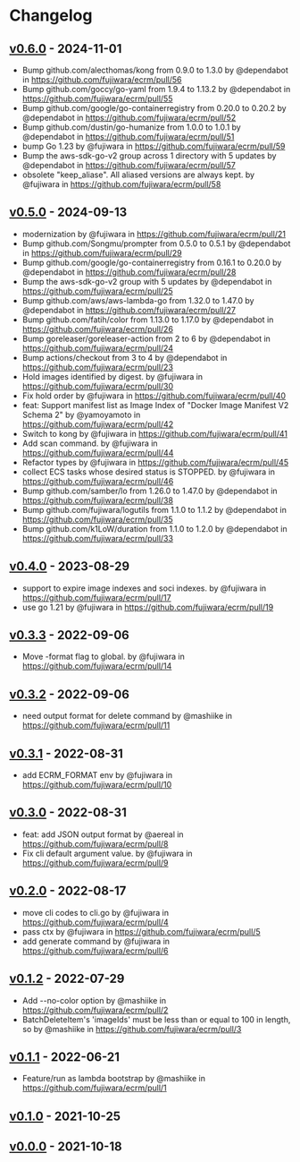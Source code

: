 # Changelog

## [v0.6.0](https://github.com/fujiwara/ecrm/compare/v0.5.0...v0.6.0) - 2024-11-01
- Bump github.com/alecthomas/kong from 0.9.0 to 1.3.0 by @dependabot in https://github.com/fujiwara/ecrm/pull/56
- Bump github.com/goccy/go-yaml from 1.9.4 to 1.13.2 by @dependabot in https://github.com/fujiwara/ecrm/pull/55
- Bump github.com/google/go-containerregistry from 0.20.0 to 0.20.2 by @dependabot in https://github.com/fujiwara/ecrm/pull/52
- Bump github.com/dustin/go-humanize from 1.0.0 to 1.0.1 by @dependabot in https://github.com/fujiwara/ecrm/pull/51
- bump Go 1.23 by @fujiwara in https://github.com/fujiwara/ecrm/pull/59
- Bump the aws-sdk-go-v2 group across 1 directory with 5 updates by @dependabot in https://github.com/fujiwara/ecrm/pull/57
- obsolete "keep_aliase". All aliased versions are always kept. by @fujiwara in https://github.com/fujiwara/ecrm/pull/58

## [v0.5.0](https://github.com/fujiwara/ecrm/compare/v0.4.0...v0.5.0) - 2024-09-13
- modernization by @fujiwara in https://github.com/fujiwara/ecrm/pull/21
- Bump github.com/Songmu/prompter from 0.5.0 to 0.5.1 by @dependabot in https://github.com/fujiwara/ecrm/pull/29
- Bump github.com/google/go-containerregistry from 0.16.1 to 0.20.0 by @dependabot in https://github.com/fujiwara/ecrm/pull/28
- Bump the aws-sdk-go-v2 group with 5 updates by @dependabot in https://github.com/fujiwara/ecrm/pull/25
- Bump github.com/aws/aws-lambda-go from 1.32.0 to 1.47.0 by @dependabot in https://github.com/fujiwara/ecrm/pull/27
- Bump github.com/fatih/color from 1.13.0 to 1.17.0 by @dependabot in https://github.com/fujiwara/ecrm/pull/26
- Bump goreleaser/goreleaser-action from 2 to 6 by @dependabot in https://github.com/fujiwara/ecrm/pull/24
- Bump actions/checkout from 3 to 4 by @dependabot in https://github.com/fujiwara/ecrm/pull/23
- Hold images identified by digest. by @fujiwara in https://github.com/fujiwara/ecrm/pull/30
- Fix hold order by @fujiwara in https://github.com/fujiwara/ecrm/pull/40
- feat: Support manifest list as Image Index of "Docker Image Manifest V2 Schema 2" by @yamoyamoto in https://github.com/fujiwara/ecrm/pull/42
- Switch to kong by @fujiwara in https://github.com/fujiwara/ecrm/pull/41
- Add scan command. by @fujiwara in https://github.com/fujiwara/ecrm/pull/44
- Refactor types by @fujiwara in https://github.com/fujiwara/ecrm/pull/45
- collect ECS tasks whose desired status is STOPPED. by @fujiwara in https://github.com/fujiwara/ecrm/pull/46
- Bump github.com/samber/lo from 1.26.0 to 1.47.0 by @dependabot in https://github.com/fujiwara/ecrm/pull/38
- Bump github.com/fujiwara/logutils from 1.1.0 to 1.1.2 by @dependabot in https://github.com/fujiwara/ecrm/pull/35
- Bump github.com/k1LoW/duration from 1.1.0 to 1.2.0 by @dependabot in https://github.com/fujiwara/ecrm/pull/33

## [v0.4.0](https://github.com/fujiwara/ecrm/compare/v0.3.3...v0.4.0) - 2023-08-29
- support to expire image indexes and soci indexes. by @fujiwara in https://github.com/fujiwara/ecrm/pull/17
- use go 1.21 by @fujiwara in https://github.com/fujiwara/ecrm/pull/19

## [v0.3.3](https://github.com/fujiwara/ecrm/compare/v0.3.2...v0.3.3) - 2022-09-06
- Move -format flag to global. by @fujiwara in https://github.com/fujiwara/ecrm/pull/14

## [v0.3.2](https://github.com/fujiwara/ecrm/compare/v0.3.1...v0.3.2) - 2022-09-06
- need output format for delete command by @mashiike in https://github.com/fujiwara/ecrm/pull/11

## [v0.3.1](https://github.com/fujiwara/ecrm/compare/v0.3.0...v0.3.1) - 2022-08-31
- add ECRM_FORMAT env by @fujiwara in https://github.com/fujiwara/ecrm/pull/10

## [v0.3.0](https://github.com/fujiwara/ecrm/compare/v0.2.0...v0.3.0) - 2022-08-31
- feat: add JSON output format by @aereal in https://github.com/fujiwara/ecrm/pull/8
- Fix cli default argument value. by @fujiwara in https://github.com/fujiwara/ecrm/pull/9

## [v0.2.0](https://github.com/fujiwara/ecrm/compare/v0.1.2...v0.2.0) - 2022-08-17
- move cli codes to cli.go by @fujiwara in https://github.com/fujiwara/ecrm/pull/4
- pass ctx by @fujiwara in https://github.com/fujiwara/ecrm/pull/5
- add generate command by @fujiwara in https://github.com/fujiwara/ecrm/pull/6

## [v0.1.2](https://github.com/fujiwara/ecrm/compare/v0.1.1...v0.1.2) - 2022-07-29
- Add --no-color option by @mashiike in https://github.com/fujiwara/ecrm/pull/2
- BatchDeleteItem's 'imageIds' must be less than or equal to 100 in length, so by @mashiike in https://github.com/fujiwara/ecrm/pull/3

## [v0.1.1](https://github.com/fujiwara/ecrm/compare/v0.1.0...v0.1.1) - 2022-06-21
- Feature/run as lambda bootstrap by @mashiike in https://github.com/fujiwara/ecrm/pull/1

## [v0.1.0](https://github.com/fujiwara/ecrm/compare/v0.0.0...v0.1.0) - 2021-10-25

## [v0.0.0](https://github.com/fujiwara/ecrm/commits/v0.0.0) - 2021-10-18
